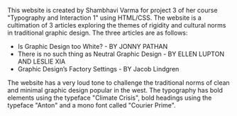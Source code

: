 This website is created by Shambhavi Varma for project 3 of her course "Typography and Interaction 1" using HTML/CSS.
The website is a cultimation of 3 articles exploring the themes of rigidity and cultural norms in traditional graphic design.
The three articles are as follows:
- Is Graphic Design too White? - BY JONNY PATHAN
- There is no such thing as Neutral Graphic Design - BY ELLEN LUPTON AND LESLIE XIA
- Graphic Design’s Factory Settings - BY Jacob Lindgren

The website has a very loud tone to challenge the traditional norms of clean and minimal graphic design popular in the west.
The typography has bold elements using the typeface "Climate Crisis", bold headings using the typeface "Anton" and a mono font called "Courier Prime".
